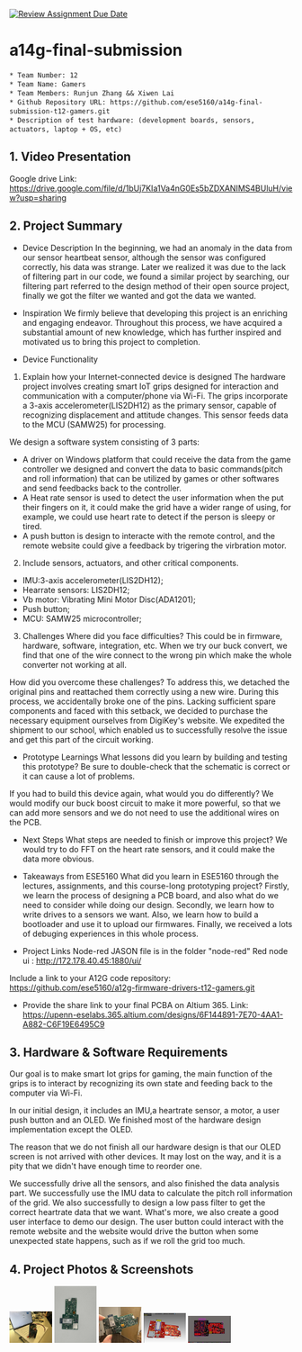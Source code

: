 [![Review Assignment Due Date](https://classroom.github.com/assets/deadline-readme-button-24ddc0f5d75046c5622901739e7c5dd533143b0c8e959d652212380cedb1ea36.svg)](https://classroom.github.com/a/kzkUPShx)
# a14g-final-submission

    * Team Number: 12
    * Team Name: Gamers
    * Team Members: Runjun Zhang && Xiwen Lai
    * Github Repository URL: https://github.com/ese5160/a14g-final-submission-t12-gamers.git
    * Description of test hardware: (development boards, sensors, actuators, laptop + OS, etc) 

## 1. Video Presentation
Google drive Link:
https://drive.google.com/file/d/1bUj7KIa1Va4nG0Es5bZDXANIMS4BUluH/view?usp=sharing

## 2. Project Summary
* Device Description
In the beginning, we had an anomaly in the data from our sensor heartbeat sensor, although the sensor was configured correctly, his data was strange. Later we realized it was due to the lack of filtering part in our code, we found a similar project by searching, our filtering part referred to the design method of their open source project, finally we got the filter we wanted and got the data we wanted.

* Inspiration
We firmly believe that developing this project is an enriching and engaging endeavor. Throughout this process, we have acquired a substantial amount of new knowledge, which has further inspired and motivated us to bring this project to completion.

* Device Functionality
1. Explain how your Internet-connected device is designed
The hardware project involves creating smart IoT grips designed for interaction and communication with a computer/phone via Wi-Fi. The grips incorporate a 3-axis accelerometer(LIS2DH12) as the primary sensor, capable of recognizing displacement and attitude changes. This sensor feeds data to the MCU (SAMW25) for processing.

We design a software system consisting of 3 parts: 
* A driver on Windows platform that could receive the data from the game controller we designed and convert the data to basic commands(pitch and roll information) that can be utilized by games or other softwares and send feedbacks back to the controller.
* A Heat rate sensor is used to detect the user information when the put their fingers on it, it could make the grid have a wider range of using, for example, we could use heart rate to detect if the person is sleepy or tired.
* A push button is design to interacte with the remote control, and the remote website could give a feedback by trigering the virbration motor. 


2. Include sensors, actuators, and other critical components.
* IMU:3-axis accelerometer(LIS2DH12);
* Hearrate sensors: LIS2DH12;
* Vb motor: Vibrating Mini Motor Disc(ADA1201);
* Push button;
* MCU: SAMW25 microcontroller;

3. Challenges
Where did you face difficulties? This could be in firmware, hardware, software, integration, etc.
When we try our buck convert, we find that one of the wire connect to the wrong pin which make the whole converter not working at all.

How did you overcome these challenges?
To address this, we detached the original pins and reattached them correctly using a new wire. During this process, we accidentally broke one of the pins. Lacking sufficient spare components and faced with this setback, we decided to purchase the necessary equipment ourselves from DigiKey's website. We expedited the shipment to our school, which enabled us to successfully resolve the issue and get this part of the circuit working.

* Prototype Learnings
What lessons did you learn by building and testing this prototype?
Be sure to double-check that the schematic is correct or it can cause a lot of problems.

If you had to build this device again, what would you do differently?
We would modify our buck boost circuit to make it more powerful, so that we can add more sensors and we do not need to use the additional wires on the PCB.

* Next Steps
What steps are needed to finish or improve this project?
We would try to do FFT on the heart rate sensors, and it could make the data more obvious.

* Takeaways from ESE5160
What did you learn in ESE5160 through the lectures, assignments, and this course-long prototyping project?
Firstly, we learn the process of designing a PCB board, and also what do we need to consider while doing our design.
Secondly, we learn how to write drives to a sensors we want. Also, we learn how to build a bootloader and use it to upload our firmwares.
Finally, we received a lots of debuging experiences in this whole process. 

* Project Links
Node-red JASON file is in the folder "node-red" 
Red node ui : http://172.178.40.45:1880/ui/

Include a link to your A12G code repository:
https://github.com/ese5160/a12g-firmware-drivers-t12-gamers.git

* Provide the share link to your final PCBA on Altium 365.
Link: https://upenn-eselabs.365.altium.com/designs/6F144891-7E70-4AA1-A882-C6F19E6495C9


## 3. Hardware & Software Requirements
Our goal is to make smart Iot grips for gaming, the main function of the grips is to interact by recognizing its own state and feeding back to the computer via Wi-Fi.

In our initial design, it includes an IMU,a heartrate sensor, a motor, a user push button and an OLED. We finished most of the hardware design implementation except the OLED. 

The reason that we do not finish all our hardware design is that our OLED screen is not arrived with other devices. It may lost on the way, and it is a pity that we didn't have enough time to reorder one.

We successfully drive all the sensors, and also finished the data analysis part. We successfully use the IMU data to calculate the pitch roll information of the grid. We also successfully to design a low pass filter to get the correct heartrate data that we want. What's more, we also create a good user interface to demo our design. The user button could interact with the remote website and the website would drive the button when some unexpected state happens, such as if we roll the grid too much.



## 4. Project Photos & Screenshots
<img src="https://github.com/ese5160/a14g-final-submission-t12-gamers/blob/main/img/Weixin%20Image_20240506163001.jpg" width="15%"></img> <img src="https://github.com/ese5160/a14g-final-submission-t12-gamers/blob/main/img/Weixin%20Image_20240506163019.jpg" width="15%"></img> <img src="https://github.com/ese5160/a14g-final-submission-t12-gamers/blob/main/img/Weixin%20Image_20240506163028.jpg" width="15%"></img> <img src="https://github.com/ese5160/a14g-final-submission-t12-gamers/blob/main/img/Weixin%20Image_20240506163035.jpg" width="15%"></img> <img src="https://github.com/ese5160/a14g-final-submission-t12-gamers/blob/main/img/Weixin%20Image_20240506163042.jpg" width="15%"></img>